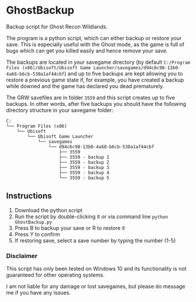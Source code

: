 # GhostBackup
Backup script for Ghost Recon Wildlands.

The program is a python script, which can either backup or restore your save.
This is especially useful with the Ghost mode, as the game is full of bugs which can get you killed easily and hence remove your save.

The backups are located in your savegame directory (by default `C:/Program Files (x86)/Ubisoft/Ubisoft Game Launcher/savegames/d94c6c98-13b0-4a68-b6cb-530a1af44cbf`)
and up to five backups are kept allowing you to restore a previous game state if, for example, you have created a backup while downed and the game has declared you dead prematurely.

The GRW savefiles are in folder `3559` and this script creates up to five backups. In other words, after five backups you should have the following directory structure in your savegame folder:

```
C:
└── Program Files (x86)
    └── Ubisoft
        └── Ubisoft Game Launcher
            └── savegames
                └── d94c6c98-13b0-4a68-b6cb-530a1af44cbf
                    ├── 3559
                    ├── 3559 - backup 1
                    ├── 3559 - backup 2
                    ├── 3559 - backup 3
                    ├── 3559 - backup 4
                    └── 3559 - backup 5
```

## Instructions

1. Download the python script
2. Run the script by double-clicking it or via command line `python GhostBackup.py`
3. Press B to backup your save or R to restore it
4. Press Y to confirm
5. If restoring save, select a save number by typing the number (1-5) 

### Disclaimer

This script has only been tested on Windows 10 and its functionality is not guaranteed for other operating systems.

I am not liable for any damage or lost savegames, but please do message me if you have any issues.
